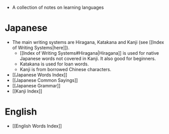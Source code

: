 * A collection of notes on learning languages

# Japanese
* The main writing systems are Hiragana, Katakana and Kanji (see [[Index of Writing Systems|here]]). 
	* [[Index of Writing Systems#Hiragana|Hiragana]] is used for native Japanese words not covered in Kanji. It also good for beginners. 
	* Katakana is used for loan words.
	* Kanji is from borrowed Chinese characters. 
* [[Japanese Words Index]]
* [[Japanese Common Sayings]]
* [[Japanese Grammar]]
* [[Kanji Index]]

# English
* [[English Words Index]]